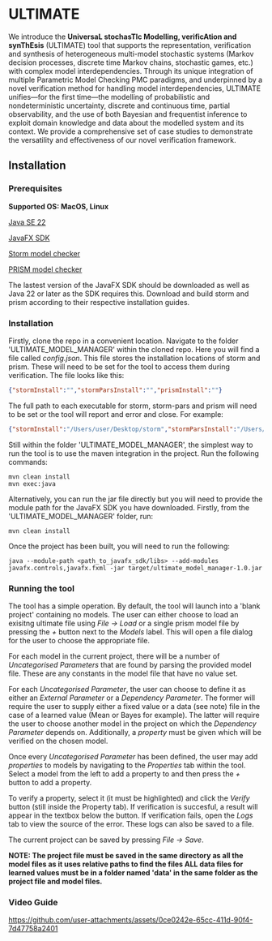 # ULTIMATE
We introduce the **UniversaL stochasTIc Modelling, verificAtion and synThEsis** (ULTIMATE) tool that supports the representation, verification and synthesis of heterogeneous multi-model stochastic systems (Markov decision processes, discrete time Markov chains, stochastic games, etc.) with complex model interdependencies. Through its unique integration of multiple Parametric Model Checking PMC paradigms, and underpinned by a novel verification method for handling model interdependencies, ULTIMATE unifies&mdash;for the first time&mdash;the modelling of probabilistic and nondeterministic uncertainty, discrete and continuous time, partial observability, and the use of both Bayesian and frequentist inference to exploit domain knowledge and data about the modelled system and its context. We provide a comprehensive set of case studies to demonstrate the versatility and effectiveness of our novel verification framework.




## Installation

### Prerequisites

**Supported OS: MacOS, Linux**

[Java SE 22](https://www.oracle.com/java/technologies/javase/jdk22-archive-downloads.html)

[JavaFX SDK](https://gluonhq.com/products/javafx/)

[Storm model checker](https://www.stormchecker.org/index.html)

[PRISM model checker](https://www.prismmodelchecker.org/)

The lastest version of the JavaFX SDK should be downloaded as well as Java 22 or later as the SDK requires this. 
Download and build storm and prism according to their respective installation guides.

### Installation

Firstly, clone the repo in a convenient location. Navigate to the folder 'ULTIMATE_MODEL_MANAGER' within the cloned repo. Here you will find a file called *config.json*.
This file stores the installation locations of storm and prism. These will need to be set for the tool to access them during verification. The file looks like this:

```json
{"stormInstall":"","stormParsInstall":"","prismInstall":""}
```
The full path to each executable for storm, storm-pars and prism will need to be set or the tool will report and error and close. For example:

```json
{"stormInstall":"/Users/user/Desktop/storm","stormParsInstall":"/Users/user/Desktop/storm-pars","prismInstall":"/Users/user/Desktop/prism"}
```

Still within the folder 'ULTIMATE_MODEL_MANAGER', the simplest way to run the tool is to use the maven integration in the project. Run the following commands:

```console
mvn clean install
mvn exec:java
```

Alternatively, you can run the jar file directly but you will need to provide the module path for the JavaFX SDK you have downloaded.
Firstly, from the 'ULTIMATE_MODEL_MANAGER' folder, run:

```console
mvn clean install
```
Once the project has been built, you will need to run the following:

```console
java --module-path <path_to_javafx_sdk/libs> --add-modules javafx.controls,javafx.fxml -jar target/ultimate_model_manager-1.0.jar
```

### Running the tool

The tool has a simple operation. By default, the tool will launch into a 'blank project' containing no models. The user can either choose to load an exisitng ultimate file using *File -> Load* or a single prism model file by pressing the *+* button next to the *Models* label. This will open a file dialog for the user to choose the appropriate file.

For each model in the current project, there will be a number of *Uncategorised Parameters* that are found by parsing the provided model file. These are any constants in the model file that have no value set. 

For each *Uncategorised Parameter*, the user can choose to define it as either an *External Parameter* or a *Dependency Parameter*. The former will require the user to supply either a fixed value or a data (see note) file in the case of a learned value (Mean or Bayes for example). The latter will require the user to choose another model in the project on which the *Dependency Parameter* depends on. Additionally, a *property* must be given which will be verified on the chosen model.

Once every *Uncategorised Parameter* has been defined, the user may add *properties* to models by navigating to the *Properties* tab within the tool. Select a model from the left to add a property to and then press the *+* button to add a property. 

To verify a property, select it (it must be highlighted) and click the *Verify* button (still inside the Property tab). If verification is succesful, a result will appear in the textbox below the button. If verification fails, open the *Logs* tab to view the source of the error. These logs can also be saved to a file. 

The current project can be saved by pressing *File -> Save*.

**NOTE: The project file must be saved in the same directory as all the model files as it uses relative paths to find the files
        ALL data files for learned values must be in a folder named 'data' in the same folder as the project file and model files.**

### Video Guide

https://github.com/user-attachments/assets/0ce0242e-65cc-411d-90f4-7d47758a2401
